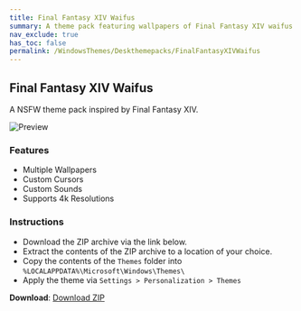 ```yaml
---
title: Final Fantasy XIV Waifus
summary: A theme pack featuring wallpapers of Final Fantasy XIV waifus
nav_exclude: true
has_toc: false
permalink: /WindowsThemes/Deskthemepacks/FinalFantasyXIVWaifus
---
```


## Final Fantasy XIV Waifus

A NSFW theme pack inspired by Final Fantasy XIV.

![Preview](https://gitlab.com/the-back-room/deskthemepacks/nsfw/final-fantasy-xiv-waifus/-/raw/main/Extras/Preview.bmp)

### Features

- Multiple Wallpapers
- Custom Cursors
- Custom Sounds
- Supports 4k Resolutions

### Instructions

- Download the ZIP archive via the link below.
- Extract the contents of the ZIP archive to a location of your choice.
- Copy the contents of the `Themes` folder into `%LOCALAPPDATA%\Microsoft\Windows\Themes\`
- Apply the theme via `Settings > Personalization > Themes`

**Download**: [Download ZIP](https://gitlab.com/the-back-room/deskthemepacks/nsfw/final-fantasy-xiv-waifus/-/archive/main/final-fantasy-xiv-waifus-main.zip)